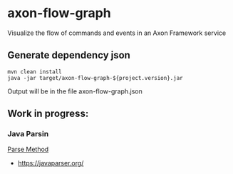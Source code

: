 # axon-flow-graph
Visualize the flow of commands and events in an Axon Framework service

## Generate dependency json

```
mvn clean install
java -jar target/axon-flow-graph-${project.version}.jar
```

Output will be in the file axon-flow-graph.json

## Work in progress:

### Java Parsin

[Parse Method](src/main/java/io/baardl/axon/parser/MethodParser.java)
- https://javaparser.org/
